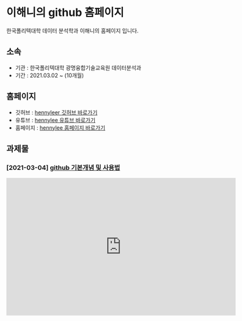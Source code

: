 # 이해니의 github 홈페이지

한국폴리텍대학 데이터 분석학과 이해니의 홈페이지 입니다.

## 소속

- 기관 : 한국폴리텍대학 광명융합기술교육원 데이터분석과
- 기간 : 2021.03.02 ~ (10개월)

## 홈페이지
- 깃허브 : [hennyleer 깃허브 바로가기](https://github.com/hennylee)
- 유튜브 : [hennylee 유튜브 바로가기](https://www.youtube.com/channel/UCxNh1vy1iLbJ5aQpS0gIfCw)
- 홈페이지 : [hennylee 홈페이지 바로가기](https://hennylee.github.io/)

## 과제물

### [2021-03-04] [github 기본개념 및 사용법](https://github.com/hennylee/kopo-01-github/blob/main/2021-03-04-github-01.md)

<iframe id="ytplayer" type="text/html" width="600" height="360" src="https://www.youtube.com/embed/HlqYi_Nawkk" frameborder="0"></iframe>



